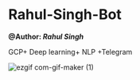 # Rahul-Singh-Bot
**@Author: *Rahul Singh***

GCP+ Deep learning+ NLP +Telegram

![ezgif com-gif-maker (1)](https://user-images.githubusercontent.com/57325166/96228854-be3a8180-0fb3-11eb-91e5-b8023af52d16.gif)

